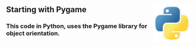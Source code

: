 # <img src="https://github.com/rodrigonuness/language_pictures/blob/master/Python.png" align="right" width="20%">
## Starting with Pygame
### This code in Python, uses the Pygame library for object orientation.
### 
####




